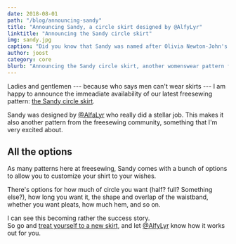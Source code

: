 ```yaml
---
date: 2018-08-01
path: "/blog/announcing-sandy"
title: "Announcing Sandy, a circle skirt designed by @AlfyLyr"
linktitle: "Announcing the Sandy circle skirt"
img: sandy.jpg
caption: "Did you know that Sandy was named after Olivia Newton-John's character in the move Grease?"
author: joost
category: core
blurb: "Announcing the Sandy circle skirt, another womenswear pattern from the community."
---
```

Ladies and gentlemen --- because who says men can't wear skirts --- I am happy to announce the immeadiate availability of our latest freesewing pattern: [the Sandy circle skirt](/patterns/sandy).

Sandy was designed by [@AlfaLyr](/users/alfalyr) who really did a stellar job. This makes it also another pattern from the freesewing community, something that I'm very excited about.

## All the options

As many patterns here at freesewing, Sandy comes with a bunch of options to allow you to customize your shirt to your wishes.

There's options for how much of circle you want (half? full? Something else?), how long you want it, the shape and overlap of the waistband, whether you want pleats, how much hem, and so on.

I can see this becoming rather the success story.  
So go and [treat yourself to a new skirt](/draft/sandy), and let [@AlfyLyr](/users/alfalyr) know how it works out for you.
